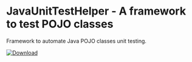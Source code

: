 # JavaUnitTestHelper - A framework to test POJO classes
Framework to automate Java POJO classes unit testing. 


 [ ![Download](https://api.bintray.com/packages/anindyabanerjee12000/PojoTester/pojo-tester/images/download.svg) ](https://bintray.com/anindyabanerjee12000/PojoTester/pojo-tester/_latestVersion)

